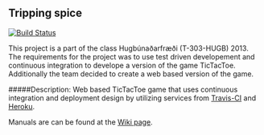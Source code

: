 ## Tripping spice
[![Build Status](https://travis-ci.org/AustanJotnar/tripping-spice.png)](https://travis-ci.org/AustanJotnar/tripping-spice)

This project is a part of the class Hugbúnaðarfræði (T-303-HUGB) 2013. The requirements for the project was to use test driven developement and continuous integration to develope a version of the game TicTacToe. Additionally the team decided to create a web based version of the game.


#####Description:
Web based TicTacToe game that uses continuous integration and deployment design by utilizing services from [Travis-CI](https://travis-ci.org) and [Heroku](https://www.heroku.com/). 

Manuals are can be found at the [Wiki page](https://github.com/AustanJotnar/tripping-spice/wiki).

